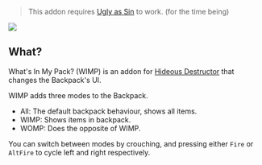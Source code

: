> This addon requires [Ugly as Sin](https://github.com/caligari87/Ugly-as-Sin) to work. (for the time being)

![](https://cdn.discordapp.com/attachments/462331550768431104/865612099002695750/Screenshot_Doom_20210716_230258.png)

## What?
What's In My Pack? (WIMP) is an addon for [Hideous Destructor](https://codeberg.org/mc776/hideousdestructor) that changes the Backpack's UI.

WIMP adds three modes to the Backpack.
- All: The default backpack behaviour, shows all items.
- WIMP: Shows items in backpack.
- WOMP: Does the opposite of WIMP.

You can switch between modes by crouching, and pressing either `Fire` or `AltFire` to cycle left and right respectively.

